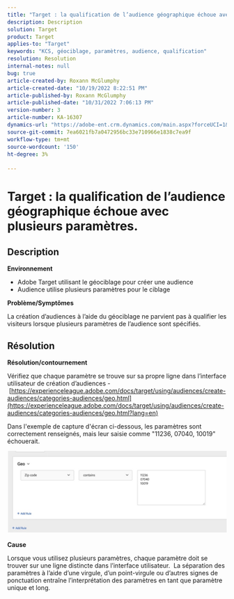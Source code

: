 ```yaml
---
title: "Target : la qualification de l’audience géographique échoue avec plusieurs paramètres"
description: Description
solution: Target
product: Target
applies-to: "Target"
keywords: "KCS, géociblage, paramètres, audience, qualification"
resolution: Resolution
internal-notes: null
bug: true
article-created-by: Roxann McGlumphy
article-created-date: "10/19/2022 8:22:51 PM"
article-published-by: Roxann McGlumphy
article-published-date: "10/31/2022 7:06:13 PM"
version-number: 3
article-number: KA-16307
dynamics-url: "https://adobe-ent.crm.dynamics.com/main.aspx?forceUCI=1&pagetype=entityrecord&etn=knowledgearticle&id=1c1274c8-eb4f-ed11-bba2-00224808679b"
source-git-commit: 7ea6021fb7a0472956bc33e710966e1838c7ea9f
workflow-type: tm+mt
source-wordcount: '150'
ht-degree: 3%

---
```


# Target : la qualification de l’audience géographique échoue avec plusieurs paramètres.

## Description


<b>Environnement</b>

- Adobe Target utilisant le géociblage pour créer une audience
- Audience utilise plusieurs paramètres pour le ciblage


<b>Problème/Symptômes</b>

La création d’audiences à l’aide du géociblage ne parvient pas à qualifier les visiteurs lorsque plusieurs paramètres de l’audience sont spécifiés.




## Résolution


<b>Résolution/contournement</b>

Vérifiez que chaque paramètre se trouve sur sa propre ligne dans l’interface utilisateur de création d’audiences - [https://experienceleague.adobe.com/docs/target/using/audiences/create-audiences/categories-audiences/geo.html](https://experienceleague.adobe.com/docs/target/using/audiences/create-audiences/categories-audiences/geo.html?lang=en)

Dans l&#39;exemple de capture d&#39;écran ci-dessous, les paramètres sont correctement renseignés, mais leur saisie comme &quot;11236, 07040, 10019&quot; échouerait.

![](assets/e6a271f9-4e59-ed11-9561-6045bd006e5a.png)

<b>Cause</b>

Lorsque vous utilisez plusieurs paramètres, chaque paramètre doit se trouver sur une ligne distincte dans l’interface utilisateur.  La séparation des paramètres à l’aide d’une virgule, d’un point-virgule ou d’autres signes de ponctuation entraîne l’interprétation des paramètres en tant que paramètre unique et long.
